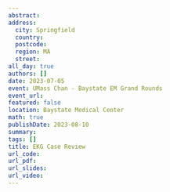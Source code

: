 ```yaml
---
abstract: 
address:
  city: Springfield
  country:
  postcode: 
  region: MA
  street: 
all_day: true
authors: []
date: 2023-07-05
event: UMass Chan - Baystate EM Grand Rounds
event_url: 
featured: false
location: Baystate Medical Center
math: true
publishDate: 2023-08-10
summary: 
tags: []
title: EKG Case Review
url_code: 
url_pdf: 
url_slides: 
url_video: 
---
```

